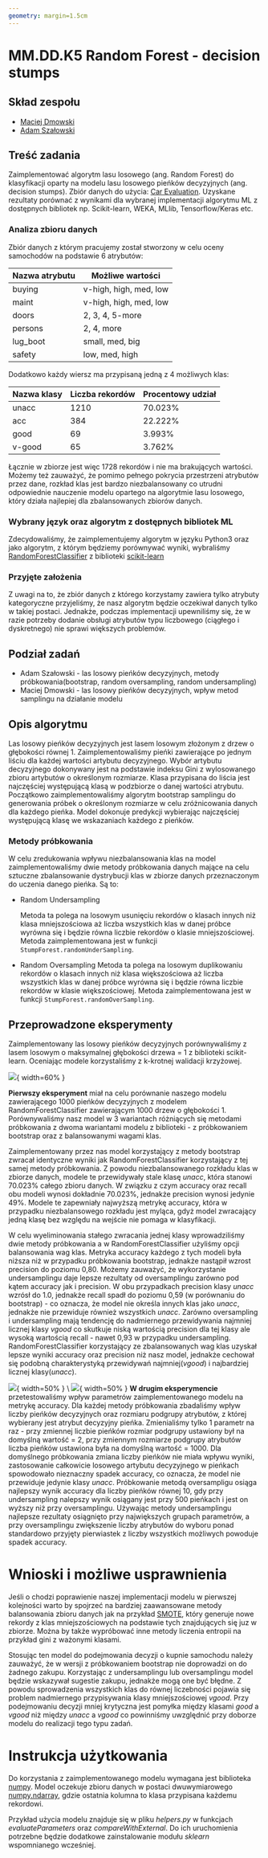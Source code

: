 ```yaml
---
geometry: margin=1.5cm
---
```

# MM.DD.K5 Random Forest - decision stumps

## Skład zespołu
- [Maciej Dmowski](https://github.com/MDmowski)
- [Adam Szałowski](https://github.com/aszalowski)

## Treść zadania
Zaimplementować algorytm lasu losowego (ang. Random Forest) do klasyfikacji oparty na modelu lasu losowego pieńków decyzyjnych (ang. decision stumps). Zbiór danych do użycia: [Car Evaluation](https://archive.ics.uci.edu/ml/datasets/Car+Evaluation). Uzyskane rezultaty porównać z wynikami dla wybranej implementacji algorytmu ML z dostępnych bibliotek np. Scikit-learn, WEKA, MLlib, Tensorflow/Keras etc.

### Analiza zbioru danych

Zbiór danych z którym pracujemy został stworzony w celu oceny samochodów na podstawie 6 atrybutów:


| Nazwa atrybutu | Możliwe wartości |
| -------- | -------- |
| buying     |   v-high, high, med, low   |
|  maint  |   v-high, high, med, low   |
|  doors |    2, 3, 4, 5-more  |
|  persons |   2, 4, more   |
|  lug_boot |   small, med, big   |
|  safety |   low, med, high   |

Dodatkowo każdy wiersz ma przypisaną jedną z 4 możliwych klas:


| Nazwa klasy | Liczba rekordów | Procentowy udział |
| -------- | -------- | -------- |
| unacc     | 1210     | 70.023%     |
| acc     | 384     | 22.222%     |
| good    | 69     | 3.993%     |
| v-good    | 65     | 3.762%     |

Łącznie w zbiorze jest więc 1728 rekordów i nie ma brakujących wartości. Możemy też zauważyć, że pomimo pełnego pokrycia przestrzeni atrybutów przez dane, rozkład klas jest bardzo niezbalansowany co utrudni odpowiednie nauczenie modelu opartego na algorytmie lasu losowego, który działa najlepiej dla zbalansowanych zbiorów danych.

### Wybrany język oraz algorytm z dostępnych bibliotek ML

Zdecydowaliśmy, że zaimplementujemy algorytm w języku Python3 oraz jako algorytm, z którym będziemy porównywać wyniki, wybraliśmy [RandomForestClassifier](https://scikit-learn.org/stable/modules/generated/sklearn.ensemble.RandomForestClassifier.html) z biblioteki [scikit-learn](https://scikit-learn.org/)

### Przyjęte założenia

Z uwagi na to, że zbiór danych z którego korzystamy zawiera tylko atrybuty kategoryczne przyjeliśmy, że nasz algorytm będzie oczekiwał danych tylko w takiej postaci. Jednakże, podczas implementacji upewniliśmy się, że w razie potrzeby dodanie obsługi atrybutów typu liczbowego (ciągłego i dyskretnego) nie sprawi większych problemów.


## Podział zadań
- Adam Szałowski - las losowy pieńków decyzyjnych, metody próbkowania(bootstrap, random oversampling, random undersampling)
- Maciej Dmowski - las losowy pieńków decyzyjnych, wpływ metod samplingu na działanie modelu  

## Opis algorytmu
Las losowy pieńków decyzyjnych jest lasem losowym złożonym z drzew o głębokości równej 1. Zaimplementowaliśmy pieńki zawierające po jednym liściu dla każdej wartości artybutu decyzyjnego. Wybór artybutu decyzyjnego dokonywany jest na podstawie indeksu Gini z wylosowanego zbioru artybutów o określonym  rozmiarze. Klasa przypisana do liścia jest najczęściej występującą klasą w podzbiorze o danej wartości atrybutu. Początkowo zaimplementowaliśmy algorytm bootstrap samplingu do generowania próbek o określonym rozmiarze w celu zróżnicowania danych dla każdego pieńka. 
Model dokonuje predykcji wybierając najczęściej występującą klasę we wskazaniach każdego z pieńków. 

### Metody próbkowania

W celu zredukowania wpływu niezbalansowania klas na model zaimplementowaliśmy dwie metody próbkowania danych mające na celu sztuczne zbalansowanie dystrybucji klas w zbiorze danych przeznaczonym do uczenia danego pieńka. Są to:

- Random Undersampling

    Metoda ta polega na losowym usunięciu rekordów o klasach innych niż klasa mniejszościowa aż    liczba wszystkich klas w danej próbce wyrówna się i będzie równa liczbie rekordów o klasie mniejszościowej.
    Metoda zaimplementowana jest w funkcji ```StumpForest.randomUnderSampling```.
    
- Random Oversampling
    Metoda ta polega na losowym duplikowaniu rekordów o klasach innych niż klasa większościowa aż liczba wszystkich klas w danej próbce wyrówna się i będzie równa liczbie rekordów w klasie większościowej.
    Metoda zaimplementowana jest w funkcji ```StumpForest.randomOverSampling```.

## Przeprowadzone eksperymenty
Zaimplementowany las losowy pieńków decyzyjnych porównywaliśmy z lasem losowym o maksymalnej głębokości drzewa = 1 z biblioteki scikit-learn. Oceniając modele korzystaliśmy z k-krotnej walidacji krzyżowej.

![](plot3.jpeg){ width=60% }

**Pierwszy eksperyment** miał na celu porównanie naszego modelu zawierającego 1000 pieńków decyzyjnych z modelem RandomForestClassifier zawierającym 1000 drzew o głębokości 1. Porównywaliśmy nasz model w 3 wariantach różniących się metodami próbkowania z dwoma wariantami modelu z biblioteki - z próbkowaniem bootstrap oraz z balansowanymi wagami klas.

Zaimplementowany przez nas model korzystający z metody bootstrap zwracał identyczne wyniki jak RandomForestClassifier korzystający z tej samej metody próbkowania. Z powodu niezbalansowanego rozkładu klas w zbiorze danych, modele te przewidywały stale klasę *unacc*, która stanowi 70.023% całego zbioru danych. W związku z czym accuracy oraz recall obu modeli wynosi dokładnie 70.023%, jednakże precision wynosi jedynie 49%. Modele te zapewniały najwyższą metrykę accuracy, która w przypadku niezbalansowego rozkładu jest myląca, gdyż model zwracający jedną klasę bez względu na wejście nie pomaga w klasyfikacji.

W celu wyeliminowania stałego zwracania jednej klasy wprowadziliśmy dwie metody próbkowania a w RandomForestClassifier użyliśmy opcji balansowania wag klas. Metryka accuracy każdego z tych modeli była niższa niż w przypadku próbkowania bootstrap, jednakże nastąpił wzrost precision do poziomu 0,80. Możemy zauważyć, że wykorzystanie undersamplingu daje lepsze rezultaty od oversamplingu zarówno pod kątem accuracy jak i precision. W obu przypadkach precision klasy *unacc* wzrósł do 1.0, jednakże recall spadł do poziomu 0,59 (w porównaniu do bootstrap) - co oznacza, że model nie określa innych klas jako *unacc*, jednakże nie przewiduje również wszystkich *unacc*. Zarówno oversampling i undersampling mają tendencję do nadmiernego przewidywania najmniej licznej klasy *vgood* co skutkuje niską wartością precision dla tej klasy ale wysoką wartością recall - nawet 0,93 w przypadku undersampling. RandomForestClassifier korzystający ze zbalansowanych wag klas uzyskał lepsze wyniki accuracy oraz precision niż nasz model, jednakże cechował się podobną charakterystyką przewidywań najmniej(*vgood*) i najbardziej licznej klasy(*unacc*).

![](plot1.jpeg){ width=50% } \ ![](plot2.jpeg){ width=50% }
**W drugim eksperymencie** przetestowaliśmy wpływ parametrów zaimplementowanego modelu na metrykę accuracy. 
Dla każdej metody próbkowania zbadaliśmy wpływ liczby pieńków decyzyjnych oraz rozmiaru podgrupy atrybutów, z której wybierany jest atrybut decyzyjny pieńka. Zmienialiśmy tylko 1 parametr na raz - przy zmiennej liczbie pieńków rozmiar podgrupy ustawiony był na domyślną wartość = 2, przy zmiennym rozmiarze podgrupy atrybutów liczba pieńków ustawiona była na domyślną wartość = 1000.
Dla domyślnego próbkowania zmiana liczby pieńków nie miała wpływu wyniki, zastosowanie całkowicie losowego artybutu decyzyjnego w pieńkach spowodowało nieznaczny spadek accuracy, co oznacza, że model nie przewiduje jedynie klasy *unacc*. 
Próbkowanie metodą oversampligu osiąga najlepszy wynik accuracy dla liczby pieńków równej 10, gdy przy undersampling nalepszy wynik osiągany jest przy 500 pieńkach i jest on wyższy niż przy oversamplingu. Używając metody undersamplingu najlepsze rezultaty osiągnięto przy największych grupach parametrów, a przy oversamplingu zwiększenie liczby atrybutów do wyboru ponad standardowo przyjęty pierwiastek z liczby wszystkich możliwych powoduje spadek accuracy.

# Wnioski i możliwe usprawnienia

Jeśli o chodzi poprawienie naszej implementacji modelu w pierwszej kolejności warto by spojrzeć na bardziej zaawansowane metody balansowania zbioru danych jak na przykład [SMOTE](https://arxiv.org/abs/1106.1813), który generuje nowe rekordy z klas mniejszościowych na podstawie tych znajdujących się juz w zbiorze. Można by także wypróbować inne metody liczenia entropii na przykład gini z ważonymi klasami.

Stosując ten model do podejmowania decyzji o kupnie samochodu należy zauważyć, że w wersji z próbkowaniem bootstrap nie doprowadzi on do żadnego zakupu. Korzystając z undersamplingu lub oversamplingu model będzie wskazywał sugestie zakupu, jednakże mogą one być błędne. Z powodu sprowadzenia wszystkich klas do równej liczebności pojawia się problem nadmiernego przypisywania klasy mniejszościowej *vgood*. Przy podejmowaniu decyzji mniej krytyczna jest pomyłka między klasami *good* a *vgood* niż między *unacc* a *vgood* co powinniśmy uwzględnić przy doborze modelu do realizacji tego typu zadań.

# Instrukcja użytkowania

Do korzystania z zaimplementowanego modelu wymagana jest biblioteka [numpy](https://numpy.org/). Model oczekuje zbioru danych w postaci dwuwymiarowego [numpy.ndarray](https://numpy.org/doc/stable/reference/arrays.ndarray.html), gdzie ostatnia kolumna to klasa przypisana każdemu rekordowi.

Przykład użycia modelu znajduje się w pliku *helpers.py* w funkcjach *evaluateParameters* oraz *compareWithExternal*. Do ich uruchomienia potrzebne będzie dodatkowe zainstalowanie modułu *sklearn* wspomnianego wcześniej.
